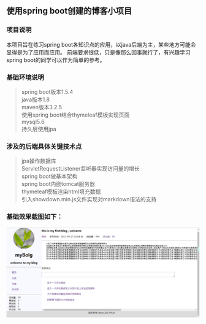 ## 使用spring boot创建的博客小项目
### 项目说明
本项目旨在练习spring boot各知识点的应用，以java后端为主，某些地方可能会显得是为了应用而应用。
前端要求很低，只是像那么回事就行了，有兴趣学习spring boot的同学可以作为简单的参考。

### 基础环境说明
>spring boot版本1.5.4<br/>
>java版本1.8<br/>
>maven版本3.2.5<br/>
>使用spring boot结合thymeleaf模板实现页面<br/>
>mysql5.6<br/>
>持久层使用jpa<br/>

### 涉及的后端具体关键技术点
>jpa操作数据库<br/>
>ServletRequestListener监听器实现访问量的增长<br/>
>spring boot做基本架构<br/>
>spring boot内嵌tomcat服务器<br/>
>thymeleaf模板渲染html填充数据<br/>
>引入showdown.min.js文件实现对markdown语法的支持

### 基础效果截图如下：
![页面布局截图](images/buju1.png)